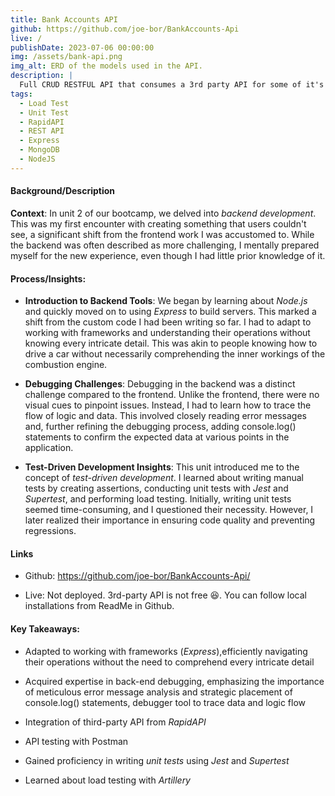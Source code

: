 ```yaml
---
title: Bank Accounts API
github: https://github.com/joe-bor/BankAccounts-Api
live: /
publishDate: 2023-07-06 00:00:00
img: /assets/bank-api.png
img_alt: ERD of the models used in the API.
description: |
  Full CRUD RESTFUL API that consumes a 3rd party API for some of it's routes
tags:
  - Load Test
  - Unit Test
  - RapidAPI
  - REST API
  - Express
  - MongoDB
  - NodeJS
---
```


#### Background/Description

**Context**: In unit 2 of our bootcamp, we delved into *backend development*. This was my first encounter with creating something that users couldn't see, a significant shift from the frontend work I was accustomed to. While the backend was often described as more challenging, I mentally prepared myself for the new experience, even though I had little prior knowledge of it.

#### Process/Insights:

- **Introduction to Backend Tools**: We began by learning about *Node.js* and quickly moved on to using *Express* to build servers. This marked a shift from the custom code I had been writing so far. I had to adapt to working with frameworks and understanding their operations without knowing every intricate detail. This was akin to people knowing how to drive a car without necessarily comprehending the inner workings of the combustion engine.

- **Debugging Challenges**: Debugging in the backend was a distinct challenge compared to the frontend. Unlike the frontend, there were no visual cues to pinpoint issues. Instead, I had to learn how to trace the flow of logic and data. This involved closely reading error messages and, further refining the debugging process, adding console.log() statements to confirm the expected data at various points in the application.

- **Test-Driven Development Insights**: This unit introduced me to the concept of *test-driven development*. I learned about writing manual tests by creating assertions, conducting unit tests with *Jest* and *Supertest*, and performing load testing. Initially, writing unit tests seemed time-consuming, and I questioned their necessity. However, I later realized their importance in ensuring code quality and preventing regressions.

#### Links
- Github: <https://github.com/joe-bor/BankAccounts-Api/>

- Live: Not deployed. 3rd-party API is not free 😆. You can follow local installations from ReadMe in Github.

#### Key Takeaways:

- Adapted to working with frameworks (*Express*),efficiently navigating their operations without the need to comprehend every intricate detail

- Acquired expertise in back-end debugging, emphasizing the importance of meticulous error message analysis and strategic placement of console.log() statements, debugger tool to trace data and logic flow

- Integration of third-party API from *RapidAPI*

- API testing with Postman

- Gained proficiency in writing *unit tests* using *Jest* and *Supertest*

- Learned about load testing with *Artillery*
